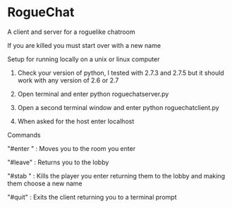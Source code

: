 RogueChat
=========

A client and server for a roguelike chatroom

If you are killed you must start over with a new name

Setup for running locally on a unix or linux computer

1. Check your version of python, I tested with 2.7.3 and 2.7.5 but it should work with any version of 2.6 or 2.7

2. Open terminal and enter python roguechatserver.py

3. Open a second terminal window and enter python roguechatclient.py

4. When asked for the host enter localhost

Commands

"#enter <roomname>" : Moves you to the room you enter

"#leave" : Returns you to the lobby

"#stab <name>" : Kills the player you enter returning them to the lobby and making them choose a new name

"#quit" : Exits the client returning you to a terminal prompt
